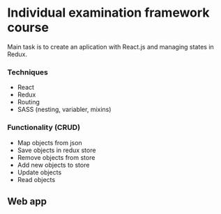 # Individual examination framework course

Main task is to create an aplication with React.js and managing states in Redux. 

### Techniques
* React
* Redux
* Routing
* SASS (nesting, variabler, mixins)

### Functionality (CRUD)
* Map objects from json
* Save objects in redux store
* Remove objects from store
* Add new objects to store
* Update objects
* Read objects

## Web app

